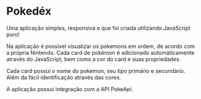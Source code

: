 # Pokedéx
Uma aplicação simples, responsiva e que foi criada utilizando JavaScript puro!

Na aplicação é possível visualizar os pokemons em ordem, de acordo com a própria Nintendo. 
Cada card de pokémon é adicionado automáticamente através do JavaScript, bem como a cor do card e suas propriedades.

Cada card possuí o nome do pokemon, seu tipo primário e secundário. Além da fácil identificação através das cores.

A aplicação possui integração com a API PokeApi.

